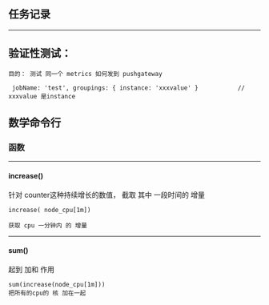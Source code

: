 ## 任务记录
---
## 验证性测试：
```
目的： 测试 同一个 metrics 如何发到 pushgateway

 jobName: 'test', groupings: { instance: 'xxxvalue' }           // xxxvalue 是instance
```

## 数学命令行

### 函数
---
#### increase()
针对 counter这种持续增长的数值， 截取 其中 一段时间的 增量
```
increase( node_cpu[1m])

获取 cpu 一分钟内 的 增量

```
---
#### sum()
起到 加和 作用
```
sum(increase(node_cpu[1m]))
把所有的cpu的 核 加在一起
```
